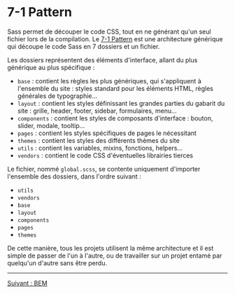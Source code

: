 # 7-1 Pattern

Sass permet de découper le code CSS, tout en ne générant qu'un seul fichier lors
de la compilation. Le [7-1 Pattern](https://sass-guidelin.es/fr/#architecture)
est une architecture générique qui découpe le code Sass en 7 dossiers et un
fichier.

Les dossiers représentent des éléments d'interface, allant du plus générique au
plus spécifique :

* `base` : contient les règles les plus génériques, qui s'appliquent à
l'ensemble du site : styles standard pour les éléments HTML, règles générales de
typographie...
* `layout` : contient les styles définissant les grandes parties du gabarit du
site : grille, header, footer, sidebar, formulaires, menu...
* `components` : contient les styles de composants d'interface : bouton, slider,
modale, tooltip...
* `pages` : contient les styles spécifiques de pages le nécessitant
* `themes` : contient les styles des différents thèmes du site
* `utils` : contient les variables, mixins, fonctions, helpers...
* `vendors` : contient le code CSS d'éventuelles librairies tierces

Le fichier, nommé `global.scss`, se contente uniquement d'importer l'ensemble
des dossiers, dans l'ordre suivant :

* `utils`
* `vendors`
* `base`
* `layout`
* `components`
* `pages`
* `themes`

De cette manière, tous les projets utilisent la même architecture et il est
simple de passer de l'un à l'autre, ou de travailler sur un projet entamé par
quelqu'un d'autre sans être perdu.

---

[Suivant : BEM](/css/01-bem.md)
